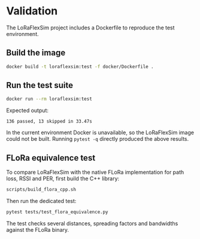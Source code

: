 # Validation

The LoRaFlexSim project includes a Dockerfile to reproduce the test environment.

## Build the image

```bash
docker build -t loraflexsim:test -f docker/Dockerfile .
```

## Run the test suite

```bash
docker run --rm loraflexsim:test
```

Expected output:

```
136 passed, 13 skipped in 33.47s
```

In the current environment Docker is unavailable, so the LoRaFlexSim image could not be built. Running `pytest -q` directly produced the above results.

## FLoRa equivalence test

To compare LoRaFlexSim with the native FLoRa implementation for path loss, RSSI and PER, first build the C++ library:

```bash
scripts/build_flora_cpp.sh
```

Then run the dedicated test:

```bash
pytest tests/test_flora_equivalence.py
```

The test checks several distances, spreading factors and bandwidths against the FLoRa binary.
